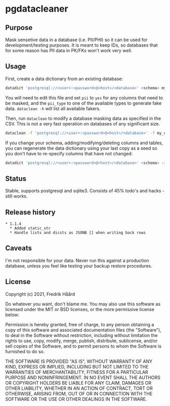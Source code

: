 # pgdatacleaner
## Purpose
Mask sensetive data in a database (i.e. PII/PHI) so it can be used for development/testing purposes.
It is meant to keep IDs, so databases that for some reason has PII data in PK/FKs won't work very well.
## Usage
First, create a data dictionary from an existing database:
```bash
datadict 'postgresql://<user>:<password>@<host>/<database>' <schema> my_pii_dd.csv
```
You will need to edit this file and set `pii` to `yes` for any columns that need to be masked,
and the `pii_type` to one of the available types to generate fake data. `dataclean -h` will
list all available fakers.

Then, run `dataclean` to modify a database masking data as specified in the CSV. This is not a very fast operation
on databases of any significant size.
```bash
dataclean -f 'postgresql://<user>:<password>@<host>/<database>' -f my_edited_pii_dd.csv
```

If you change your schema, adding/modifying/deleting columns and tables, you can regenerate the data dictionary
using your last copy as a seed so you don't have to re-specify columns that have not changed:

```bash
datadict 'postgresql://<user>:<password>@<host>/<database>' <schema> -i my_existing_dd.csv my_new_pii_dd.csv
```

## Status
Stable, supports postgresql and sqlite3.
Consists of 45% todo's and hacks - still works.


## Release history

    * 1.1.4
      * Added static_str
      * Handle lists and dicsts as JSONB [] when writing back rows

## Caveats
I'm not responsible for your data. Never run this against a production database, unless you feel like testing your backup restore procedures.

## License

Copyright (c) 2021, Fredrik Håård

Do whatever you want, don't blame me. You may also use this software as licensed under the MIT or BSD licenses, or the more permissive license below:

Permission is hereby granted, free of charge, to any person obtaining a copy of this software and associated documentation files (the "Software"), to deal in the Software without restriction, including without limitation the rights to use, copy, modify, merge, publish, distribute, sublicense, and/or sell copies of the Software, and to permit persons to whom the Software is furnished to do so.

THE SOFTWARE IS PROVIDED "AS IS", WITHOUT WARRANTY OF ANY KIND, EXPRESS OR IMPLIED, INCLUDING BUT NOT LIMITED TO THE WARRANTIES OF MERCHANTABILITY, FITNESS FOR A PARTICULAR PURPOSE AND NONINFRINGEMENT. IN NO EVENT SHALL THE AUTHORS OR COPYRIGHT HOLDERS BE LIABLE FOR ANY CLAIM, DAMAGES OR OTHER LIABILITY, WHETHER IN AN ACTION OF CONTRACT, TORT OR OTHERWISE, ARISING FROM, OUT OF OR IN CONNECTION WITH THE SOFTWARE OR THE USE OR OTHER DEALINGS IN THE SOFTWARE.
